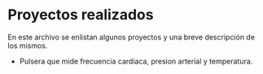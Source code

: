 # Proyectos realizados
En este archivo se enlistan algunos proyectos y una breve descripción de los mismos.

- Pulsera que mide frecuencia cardiaca, presion arterial y temperatura.


